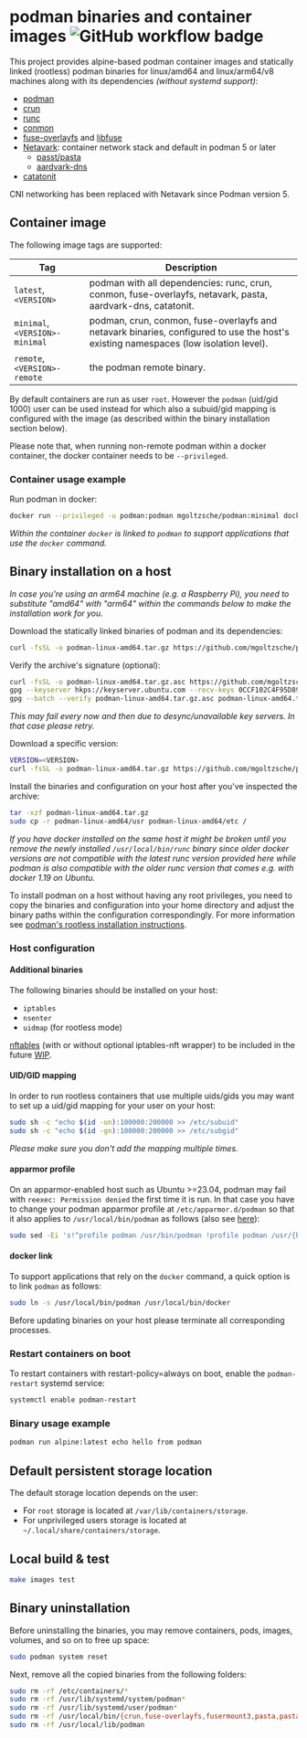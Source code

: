 # podman binaries and container images ![GitHub workflow badge](https://github.com/mgoltzsche/podman-static/workflows/Release/badge.svg)

This project provides alpine-based podman container images and statically linked (rootless) podman binaries for linux/amd64 and linux/arm64/v8 machines along with its dependencies _(without systemd support)_:
* [podman](https://github.com/containers/podman)
* [crun](https://github.com/containers/crun)
* [runc](https://github.com/opencontainers/runc/)
* [conmon](https://github.com/containers/conmon)
* [fuse-overlayfs](https://github.com/containers/fuse-overlayfs) and [libfuse](https://github.com/libfuse/libfuse)
* [Netavark](https://github.com/containers/netavark): container network stack and default in podman 5 or later
  * [passt/pasta](https://passt.top/passt/)
  * [aardvark-dns](https://github.com/containers/aardvark-dns)
* [catatonit](https://github.com/openSUSE/catatonit)

CNI networking has been replaced with Netavark since Podman version 5.

## Container image

The following image tags are supported:

| Tag | Description |
| --- | ----------- |
| `latest`, `<VERSION>` | podman with all dependencies: runc, crun, conmon, fuse-overlayfs, netavark, pasta, aardvark-dns, catatonit. |
| `minimal`, `<VERSION>-minimal` | podman, crun, conmon, fuse-overlayfs and netavark binaries, configured to use the host's existing namespaces (low isolation level). |
| `remote`, `<VERSION>-remote` | the podman remote binary. |

By default containers are run as user `root`.
However the `podman` (uid/gid 1000) user can be used instead for which also a subuid/gid mapping is configured with the image (as described within the binary installation section below).  

Please note that, when running non-remote podman within a docker container, the docker container needs to be `--privileged`.

### Container usage example

Run podman in docker:
```sh
docker run --privileged -u podman:podman mgoltzsche/podman:minimal docker run alpine:latest echo hello from nested container
```
_Within the container `docker` is linked to `podman` to support applications that use the `docker` command._

## Binary installation on a host

_In case you're using an arm64 machine (e.g. a Raspberry Pi), you need to substitute "amd64" with "arm64" within the commands below to make the installation work for you._  

Download the statically linked binaries of podman and its dependencies:
```sh
curl -fsSL -o podman-linux-amd64.tar.gz https://github.com/mgoltzsche/podman-static/releases/latest/download/podman-linux-amd64.tar.gz
```

Verify the archive's signature (optional):
```sh
curl -fsSL -o podman-linux-amd64.tar.gz.asc https://github.com/mgoltzsche/podman-static/releases/latest/download/podman-linux-amd64.tar.gz.asc
gpg --keyserver hkps://keyserver.ubuntu.com --recv-keys 0CCF102C4F95D89E583FF1D4F8B5AF50344BB503
gpg --batch --verify podman-linux-amd64.tar.gz.asc podman-linux-amd64.tar.gz
```
_This may fail every now and then due to desync/unavailable key servers. In that case please retry._  

Download a specific version:
```sh
VERSION=<VERSION>
curl -fsSL -o podman-linux-amd64.tar.gz https://github.com/mgoltzsche/podman-static/releases/download/$VERSION/podman-linux-amd64.tar.gz
```

Install the binaries and configuration on your host after you've inspected the archive:
```sh
tar -xzf podman-linux-amd64.tar.gz
sudo cp -r podman-linux-amd64/usr podman-linux-amd64/etc /
```

_If you have docker installed on the same host it might be broken until you remove the newly installed `/usr/local/bin/runc` binary since older docker versions are not compatible with the latest runc version provided here while podman is also compatible with the older runc version that comes e.g. with docker 1.19 on Ubuntu._

To install podman on a host without having any root privileges, you need to copy the binaries and configuration into your home directory and adjust the binary paths within the configuration correspondingly.
For more information see [podman's rootless installation instructions](https://github.com/containers/podman/blob/main/docs/tutorials/rootless_tutorial.md).

### Host configuration

#### Additional binaries

The following binaries should be installed on your host:
* `iptables`
* `nsenter`
* `uidmap` (for rootless mode)

[nftables](https://netfilter.org/projects/nftables/) (with or without optional iptables-nft wrapper) to be included in the future [WIP](https://github.com/containers/netavark/pull/883).  

#### UID/GID mapping

In order to run rootless containers that use multiple uids/gids you may want to set up a uid/gid mapping for your user on your host:
```sh
sudo sh -c "echo $(id -un):100000:200000 >> /etc/subuid"
sudo sh -c "echo $(id -gn):100000:200000 >> /etc/subgid"
```
_Please make sure you don't add the mapping multiple times._  

#### apparmor profile

On an apparmor-enabled host such as Ubuntu >=23.04, podman may fail with `reexec: Permission denied` the first time it is run.
In that case you have to change your podman apparmor profile at `/etc/apparmor.d/podman` so that it also applies to `/usr/local/bin/podman` as follows (also see [here](https://github.com/containers/podman/issues/24642#issuecomment-2582629496)):
```sh
sudo sed -Ei 's!^profile podman /usr/bin/podman !profile podman /usr/{bin,local/bin}/podman !' /etc/apparmor.d/podman
```

#### docker link

To support applications that rely on the `docker` command, a quick option is to link `podman` as follows:
```sh
sudo ln -s /usr/local/bin/podman /usr/local/bin/docker
```

Before updating binaries on your host please terminate all corresponding processes.  

### Restart containers on boot

To restart containers with restart-policy=always on boot, enable the `podman-restart` systemd service:
```sh
systemctl enable podman-restart
```

### Binary usage example

```sh
podman run alpine:latest echo hello from podman
```

## Default persistent storage location

The default storage location depends on the user:
* For `root` storage is located at `/var/lib/containers/storage`.
* For unprivileged users storage is located at `~/.local/share/containers/storage`.

## Local build & test

```sh
make images test
```

## Binary uninstallation

Before uninstalling the binaries, you may remove containers, pods, images, volumes, and so on to free up space:

```sh
sudo podman system reset
```

Next, remove all the copied binaries from the following folders:

```sh
sudo rm -rf /etc/containers/*
sudo rm -rf /usr/lib/systemd/system/podman*
sudo rm -rf /usr/lib/systemd/user/podman*
sudo rm -rf /usr/local/bin/{crun,fuse-overlayfs,fusermount3,pasta,pasta.avx2,podman,runc}
sudo rm -rf /usr/local/lib/podman
```
